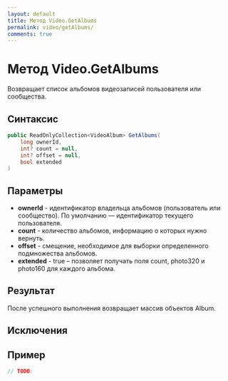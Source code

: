 ```yaml
---
layout: default
title: Метод Video.GetAlbums
permalink: video/getAlbums/
comments: true
---
```

# Метод Video.GetAlbums
Возвращает список альбомов видеозаписей пользователя или сообщества.

## Синтаксис
```csharp
public ReadOnlyCollection<VideoAlbum> GetAlbums(
	long ownerId, 
	int? count = null, 
	int? offset = null, 
	bool extended
)
```

## Параметры
+ **ownerId** - идентификатор владельца альбомов (пользователь или сообщество). По умолчанию — идентификатор текущего пользователя.
+ **count** - количество альбомов, информацию о которых нужно вернуть.
+ **offset** - смещение, необходимое для выборки определенного подмножества альбомов.
+ **extended** - true – позволяет получать поля count, photo320 и photo160 для каждого альбома.

## Результат
После успешного выполнения возвращает массив объектов Album.

## Исключения

## Пример
```csharp
// TODO:
```